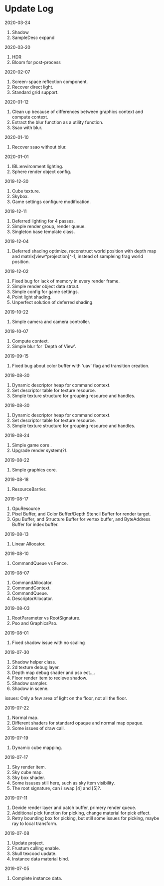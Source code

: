 # Update Log

2020-03-24
1. Shadow
2. SampleDesc expand

2020-03-20
1. HDR
2. Bloom for post-process

2020-02-07
1. Screen-space reflection component.
2. Recover direct light.
3. Standard grid support.


2020-01-12
1. Clean up because of differences between graphics context and compute context.
2. Extract the blur function as a utility function.
3. Ssao with blur.

2020-01-10
1. Recover ssao without blur.

2020-01-01
1. IBL:environment lighting.
2. Sphere render object config.

2019-12-30
1. Cube texture.
2. Skybox.
3. Game settings configure modification.

2019-12-11
1. Deferred lighting for 4 passes.
2. Simple render group, render queue.
3. Singleton base template class.

2019-12-04
1. Deferred shading optimize, reconstruct world position with depth map and matrix[view*projection]^-1, instead of      sampleing frag world position.

2019-12-02
1. Fixed bug for lack of memory in every render frame.
2. Simple render object data strcut.
3. Simple config for game settings.
4. Point light shading.
5. Unperfect solution of deferred shading.

2019-10-22
1. Simple camera and camera controller.

2019-10-07
1. Compute context.
2. Simple blur for 'Depth of View'.

2019-09-15
1. Fixed bug about color buffer with 'uav' flag and transition creation.

2019-08-30
1. Dynamic descriptor heap for command context.
2. Set descriptor table for texture resource.
3. Simple texture structure for grouping resource and handles.

2019-08-30
1. Dynamic descriptor heap for command context.
2. Set descriptor table for texture resource.
3. Simple texture structure for grouping resource and handles.

2019-08-24
1. Simple game core .
2. Upgrade render system(?).

2019-08-22
1. Simple graphics core.

2019-08-18
1. ResourceBarrier.

2019-08-17
1. GpuResource  
2. Pixel Buffer, and Color Buffer/Depth Stencil Buffer for render target.
3. Gpu Buffer, and Structure Buffer for vertex buffer, and ByteAddress Buffer for index buffer.

2019-08-13
1. Linear Allocator.

2019-08-10
1. CommandQueue vs Fence.

2019-08-07
1. CommandAllocator.
2. CommandContext.
3. CommandQueue.
4. DescriptorAllocator.

2019-08-03
1. RootParameter vs RootSignature.
2. Pso and GraphicsPso.

2019-08-01
1. Fixed shadow issue with no scaling

2019-07-30
1. Shadow helper class.
2. 2d texture debug layer.
3. Depth map debug shader and pso ect..,.
4. Floor render item to recieve shadow.
5. Shadow sampler.
6. Shadow in scene.

issues:
Only a few area of light on the floor, not all the floor.


2019-07-22
1. Normal map.
2. Different shaders for standard opaque and normal map opaque.
3. Some issues of draw call.

2019-07-19
1. Dynamic cube mapping.

2019-07-17
1. Sky render item.
2. Sky cube map.
3. Sky box shader.
4. Some issuses still here, such as sky item visibility.
5. The root signature, can i swap [4] and [5]?.

2019-07-11
1. Devide render layer and patch buffer, primery render queue.
2. Additional pick function for picking, change material for pick effect.
3. Retry bounding box for picking, but still some issues for picking, maybe ray to local transform.

2019-07-08
1. Update project.
2. Frustum culling enable.
3. Skull texcood update.
4. Instance data material bind.

2019-07-05
1. Complete instance data.